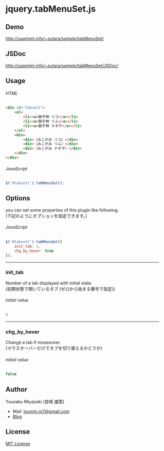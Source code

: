 # jquery.tabMenuSet.js

## Demo
http://usamimi.info/~sutara/sample/tabMenuSet/

## JSDoc
http://usamimi.info/~sutara/sample/tabMenuSet/JSDoc/

## Usage

###### HTML
```html
<div id="tabset1">
	<ol>
		<li><a>御子神 リコ</a></li>
		<li><a>御子神 リム</a></li>
		<li><a>御子神 ナギサ</a></li>
	</ol>
	<div>
		<div>（みこがみ リコ）</div>
		<div>（みこがみ リム）</div>
		<div>（みこがみ ナギサ）</div>
	</div>
</div>
```
###### JavaScript
```javascript
$('#tabset1').tabMenuSet();
```

## Options

you can set some properties of this plugin like following.  
(下記のようにオプションを指定できます。)

###### JavaScript
```javascript
$('#tabset2').tabMenuSet({
	init_tab: 1,
	chg_by_hover: true
});
```

- - -
### init_tab
Number of a tab displayed with initial state.  
(初期状態で開いているタブ (ゼロから始まる番号で指定))

###### initial value
``` javascript
0
```
- - -
### chg_by_hover
Change a tab if mouseover.  
(マウスオーバーだけでタブを切り替えるかどうか)

###### initial value
``` javascript
false
```

## Author
Yuusaku Miyazaki (宮崎 雄策)

- Mail: toumin.m7@gmail.com
- [Blog](http://d.hatena.ne.jp/sutara_lumpur/20120424/1335269821)


## License
[MIT License](http://www.opensource.org/licenses/mit-license.php)
